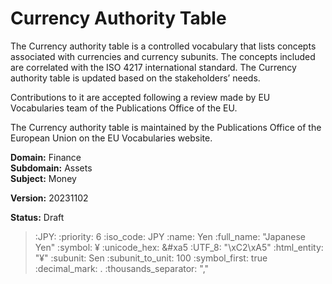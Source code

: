 # Currency Authority Table
The Currency authority table is a controlled vocabulary that lists concepts associated with currencies and currency subunits. The concepts included are correlated with the ISO 4217 international standard.
The Currency authority table is updated based on the stakeholders’ needs.


Contributions to it are accepted following a review made by EU Vocabularies team of the Publications Office of the EU.

The Currency authority table is maintained by the Publications Office of the European Union on the EU Vocabularies website.

**Domain:** Finance  
**Subdomain:** Assets  
**Subject:** Money

**Version:** 20231102

**Status:** Draft


> :JPY: 
>   :priority: 6
>   :iso_code: JPY
>   :name: Yen
>   :full_name: "Japanese Yen"
>   :symbol: ¥
>   :unicode_hex: &#xa5
>   :UTF_8: "\xC2\xA5"
>   :html_entity: "&#x00A5;"
>   :subunit: Sen
>   :subunit_to_unit: 100
>   :symbol_first: true
>   :decimal_mark: .
>   :thousands_separator: ","
